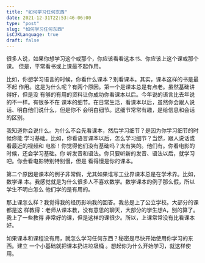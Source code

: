 ```yaml
---
title: "如何学习任何东西"
date: 2021-12-31T22:53:46-06:00
type: "post"
slug: "如何学习任何东西"
isCJKLanguage: true
draft: false
---
```


很多人说，如果你想学习这个或那个，你应该看看这本书、你应该上这个课或那个课。
但是，平常看书或上课最不起作用。

比如，你想学习语言的时候，你看什么课本？别看课本。其实，课本这样的书是最不起
作用。这是为什么呢？有两个原因。第一个是课本总是有点老。虽然基础讲得好，但是没
有够的有用的资料让你成功你看课本以后。今年说的语言比去年说的不一样。有很多不在
课本的细节。在日常生活，看课本以后，虽然你会跟人说话、明白他们说什么，但是你不
会明白细节。这细节常常有趣，是给信息和会话的区别。

我知道你会说什么。为什么不会先看课本，然后学习细节？是因为你学习细节的时候你能
学习基础。比如，你看语言课本以后，怎么学习细节？当然，跟人说话或看最近的视频和
电影！你觉得他们没有基础吗？太有笑的。他们有。你看电影的时候，还会学习基础。你
听发音和语法。你只要听新的发音、语法以后，就学习吧。你会看电影特别特别慢，但是
看得慢是你的课本。

第二个原因是课本的例子非常假，尤其如果谁写工业界课本总是在学术界。比如，数学课
本。我感觉就是为什么很多人不喜欢数学。数学课本的例子那么假，所以学生不明白怎么
他们学的是有用的。

那上课怎么样？我觉得我的经历影响我的回答。我总是上了公立学校。大部分的课都是这
样教得：老师从课本教，没有意思的聊天，大部分的学生想A，别的算了。我上了一些教得
非常好的课，但是这样的课很少。所以，上课常常没有比看课本好。

如果课本和课程没有用，就怎么学习任何东西？秘密是尽快开始使用你学习的东西。建立
一个小基础就把课本扔进垃圾桶 。想起你为什么开始学习，就这样使用。
